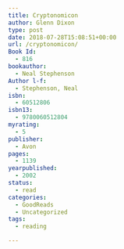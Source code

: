 ```yaml
---
title: Cryptonomicon
author: Glenn Dixon
type: post
date: 2018-07-28T15:08:51+00:00
url: /cryptonomicon/
Book Id:
  - 816
bookauthor:
  - Neal Stephenson
Author l-f:
  - Stephenson, Neal
isbn:
  - 60512806
isbn13:
  - 9780060512804
myrating:
  - 5
publisher:
  - Avon
pages:
  - 1139
yearpublished:
  - 2002
status:
  - read
categories:
  - GoodReads
  - Uncategorized
tags:
  - reading

---
```

